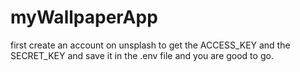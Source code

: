 # myWallpaperApp

first create an account on unsplash to get the ACCESS_KEY and the SECRET_KEY and save it in the .env file and you are good to go.
